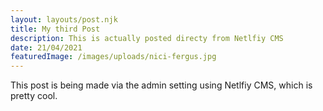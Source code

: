 ```yaml
---
layout: layouts/post.njk
title: My third Post
description: This is actually posted directy from Netlfiy CMS
date: 21/04/2021
featuredImage: /images/uploads/nici-fergus.jpg
---
```

This post is being made via the admin setting using Netlfiy CMS, which is pretty cool.